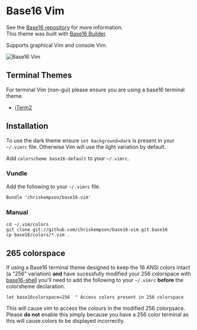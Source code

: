 # Base16 Vim
See the [Base16 repository](https://github.com/chriskempson/base16) for more information.  
This theme was built with [Base16 Builder](https://github.com/chriskempson/base16-builder).

Supports graphical Vim and console Vim.

![Base16 Vim](https://raw.github.com/chriskempson/base16-vim/master/base16-vim.png)

## Terminal Themes
For terminal Vim (non-gui) please ensure you are using a base16 terminal theme.

* [iTerm2](https://github.com/chriskempson/base16-iterm2)

## Installation
To use the dark theme ensure `set background=dark` is present in your `~/.vimrc` file. Otherwise Vim will use the light variation by default.

Add `colorscheme base16-default` to your `~/.vimrc`.

### Vundle
Add the following to your `~/.vimrc` file.

    Bundle 'chriskempson/base16-vim'

### Manual
    cd ~/.vim/colors
    git clone git://github.com/chriskempson/base16-vim.git base16
    cp base16/colors/*.vim .
    
## 265 colorspace 
If using a Base16 terminal theme designed to keep the 16 ANSI colors intact (a "256" variation) **and** have sucessfully modified your 256 colorspace with [base16-shell](https://github.com/chriskempson/base16-shell) you'll need to add the following to your `~/.vimrc` **before** the colorsheme declaration.

    let base16colorspace=256  " Access colors present in 256 colorspace

This will cause vim to access the colours in the modified 256 colorpsace. Please **do not** enable this simply because you have a 256 color terminal as this will cause colors to be displayed incorrectly. 
